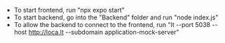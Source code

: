 - To start frontend, run "npx expo start"
- To start backend, go into the "Backend" folder and run "node index.js"
- To allow the backend to connect to the frontend, run "lt --port 5038 --host http://loca.lt --subdomain application-mock-server"

